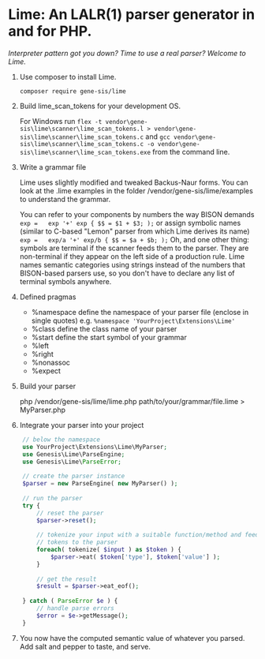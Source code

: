 Lime: An LALR(1) parser generator in and for PHP.
=================================================

_Interpreter pattern got you down? Time to use a real parser? Welcome to Lime._


1. Use composer to install Lime.
	
	`composer require gene-sis/lime`
	
2. Build lime_scan_tokens for your development OS.
	
	For Windows run
`flex -t vendor\gene-sis\lime\scanner\lime_scan_tokens.l > vendor\gene-sis\lime\scanner\lime_scan_tokens.c`
	and
`gcc vendor\gene-sis\lime\scanner\lime_scan_tokens.c -o vendor\gene-sis\lime\scanner\lime_scan_tokens.exe`
	from the command line.
	
3. Write a grammar file
	
	Lime uses slightly modified and tweaked Backus-Naur forms.
	You can look at the .lime examples in the folder
	/vendor/gene-sis/lime/examples to understand the grammar.
	
	You can refer to your components by numbers the way BISON demands
`	exp =	exp '+' exp {
				$$ = $1 + $3;
			);`
	or assign symbolic names (similar to C-based "Lemon" parser from which
	Lime derives its name)
`	exp =	exp/a '+' exp/b {
				$$ = $a + $b;
			);`
	Oh, and one other thing: symbols are terminal if the scanner feeds them
	to the parser. They are non-terminal if they appear on the left side of
	a production rule. Lime names semantic categories using strings instead
	of the numbers that BISON-based parsers use, so you don't have to declare
	any list of	terminal symbols anywhere.
	
4. Defined pragmas
	- %namespace
		define the namespace of your parser file (enclose in single quotes)
		e.g. `%namespace 'YourProject\Extensions\Lime'`
	- %class
		define the class name of your parser
	- %start
		define the start symbol of your grammar
	- %left
	- %right
	- %nonassoc
	- %expect
	
5. Build your parser
	
	php /vendor/gene-sis/lime/lime.php path/to/your/grammar/file.lime > MyParser.php
	
6. Integrate your parser into your project
	
```php
	// below the namespace
	use YourProject\Extensions\Lime\MyParser;
	use Genesis\Lime\ParseEngine;
	use Genesis\Lime\ParseError;
	
	// create the parser instance
	$parser = new ParseEngine( new MyParser() );
	
	// run the parser
	try {
		// reset the parser
		$parser->reset();
		
		// tokenize your input with a suitable function/method and feed the
		// tokens to the parser
		foreach( tokenize( $input ) as $token ) {
			$parser->eat( $token['type'], $token['value'] );
		}
		
		// get the result
		$result = $parser->eat_eof();
		
	} catch ( ParseError $e ) {
		// handle parse errors
		$error = $e->getMessage();
	}
```
	
7. You now have the computed semantic value of whatever you parsed. Add salt
	and pepper to taste, and serve.
	

